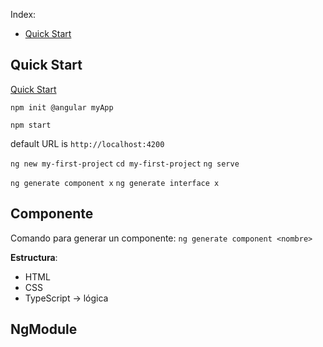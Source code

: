 Index:
- [Quick Start](#quick-start)

## Quick Start

[Quick Start](https://angular.io/quick-start)

`npm init @angular myApp`

`npm start`

default URL is `http://localhost:4200`

`ng new my-first-project`
`cd my-first-project`
`ng serve`

`ng generate component x`
`ng generate interface x`

## Componente

Comando para generar un componente: 
`ng generate component <nombre>`

**Estructura**:

- HTML
- CSS
- TypeScript -> lógica

## NgModule

